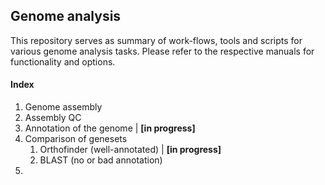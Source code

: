 ## Genome analysis

This repository serves as summary of work-flows, tools and scripts for various genome analysis tasks. Please refer to the respective manuals for functionality and options. 

#### Index

1. Genome assembly
2. Assembly QC
3. Annotation of the genome | **[in progress]**
4. Comparison of genesets
   1. Orthofinder (well-annotated) | **[in progress]**
   2. BLAST (no or bad annotation)
5. 
